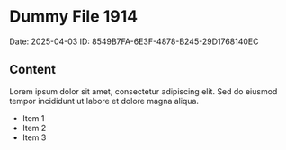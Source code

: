 # Dummy File 1914

Date: 2025-04-03
ID: 8549B7FA-6E3F-4878-B245-29D1768140EC

## Content

Lorem ipsum dolor sit amet, consectetur adipiscing elit.
Sed do eiusmod tempor incididunt ut labore et dolore magna aliqua.

* Item 1
* Item 2
* Item 3
